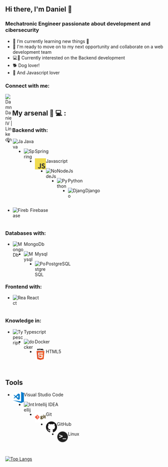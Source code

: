 ## Hi there, I'm Daniel 👋

### Mechatronic Engineer passionate about development and cibersecurity

- 🌱 I’m currently learning new things 🤣
- 👯 I'm ready to move on to my next opportunity and collaborate on a web development team
- 💻🔑 Currently interested on the Backend development
- 🐕 Dog lover!
- :yellow_heart: And Javascript lover

### Connect with me:

[<img align="left" alt="DamnDanielV | LinkedIn" width="22px" src="https://cdn.jsdelivr.net/npm/simple-icons@v3/icons/linkedin.svg" />][linkedin]

[linkedin]: https://www.linkedin.com/in/wdanielvp/
<br />

## My arsenal :wrench: :computer: :

### Backend with:

- Java <img align="left" alt="Java" width="35px" src="https://w7.pngwing.com/pngs/578/816/png-transparent-java-class-file-java-platform-standard-edition-java-development-kit-java-runtime-environment-coffee-jar-text-class-orange-thumbnail.png" />

- Spring <img align="left" alt="Spring" width="35px" src="https://img.icons8.com/color/452/spring-logo.png" />

- Javascript <img align="left" alt="JavaScript" width="35px" src="https://raw.githubusercontent.com/github/explore/80688e429a7d4ef2fca1e82350fe8e3517d3494d/topics/javascript/javascript.png" />

- NodeJs <img align="left" alt="NodeJs" width="35px" src="https://img.icons8.com/color/452/nodejs.png" />

- Python <img align="left" alt="Python" width="35px" src="https://github.com/jalbertsr/logo-badge-images/blob/master/img/rsz_python.png?raw=true" />

- Django <img align="left" alt="Django" width="55px" src="https://img.icons8.com/ios/452/django.png" />
<br />

- Firebase <img align="left" alt="Firebase" width="55px" src="https://cdn4.iconfinder.com/data/icons/google-i-o-2016/512/google_firebase-2-512.png" />

<br />

### Databases with:

- MongoDb <img align="left" alt="MongoDb" width="35px" src="https://img.icons8.com/color/452/mongodb.png" />

- Mysql <img align="left" alt="Mysql" width="35px" src="https://w7.pngwing.com/pngs/747/798/png-transparent-mysql-logo-mysql-database-web-development-computer-software-dolphin-marine-mammal-animals-text-thumbnail.png" />

- PostgreSQL <img align="left" alt="PostgreSQL" width="35px" src="https://cdn.iconscout.com/icon/free/png-512/postgresql-226047.png" />

<br />

### Frontend with:

- React <img align="left" alt="React" width="45px" src="https://upload.wikimedia.org/wikipedia/commons/thumb/a/a7/React-icon.svg/1280px-React-icon.svg.png" />


<br />

### Knowledge in:

- Typescript <img align="left" alt="Typescript" width="35px" src="https://www.manejandodatos.es/wp-content/uploads/2015/03/typescript.png" />

- Docker <img align="left" alt="docker" width="35px" src="https://www.docker.com/sites/default/files/d8/2019-07/Moby-logo.png" />

- HTML5 <img align="left" alt="HTML5" width="35px" src="https://raw.githubusercontent.com/github/explore/80688e429a7d4ef2fca1e82350fe8e3517d3494d/topics/html/html.png" />

<br />
<br />

## Tools

- Visual Studio Code <img align="left" alt="Visual Studio Code" width="35px" src="https://raw.githubusercontent.com/github/explore/80688e429a7d4ef2fca1e82350fe8e3517d3494d/topics/visual-studio-code/visual-studio-code.png" />

- Intellij IDEA <img align="left" alt="Intellij" width="35px" src="https://cdn.iconscout.com/icon/free/png-256/intellij-idea-569199.png" />


- Git <img align="left" alt="Git" width="35px" src="https://raw.githubusercontent.com/github/explore/80688e429a7d4ef2fca1e82350fe8e3517d3494d/topics/git/git.png" />

- GitHub <img align="left" alt="GitHub" width="35px" src="https://raw.githubusercontent.com/github/explore/78df643247d429f6cc873026c0622819ad797942/topics/github/github.png" />

- Linux <img align="left" alt="Terminal" width="35px" src="https://raw.githubusercontent.com/github/explore/80688e429a7d4ef2fca1e82350fe8e3517d3494d/topics/terminal/terminal.png" />


<br />
<br />

[![Top Langs](https://github-readme-stats.vercel.app/api/top-langs/?username=DamnDanielV&hide=c&lang_count=7)](https://github.com/anuraghazra/github-readme-stats)

<br />


<!-- 
[![willianrod's wakatime stats](https://github-readme-stats.vercel.app/api/wakatime?username=DanielVil)](https://github.com/anuraghazra/github-readme-stats)
<br /> -->


